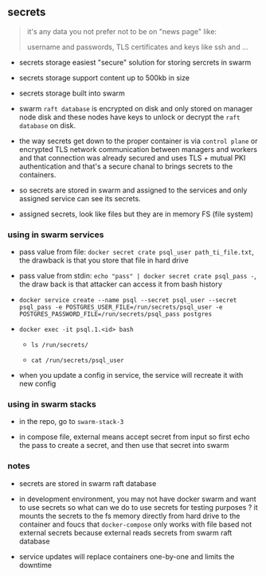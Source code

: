 ## secrets
> it's any data you not prefer not to be on "news page" like:
>
> username and passwords, TLS certificates and keys like ssh and ...

- secrets storage easiest "secure" solution for storing sercrets in swarm

- secrets storage support content up to 500kb in size

- secrets storage built into swarm

- swarm `raft database` is encrypted on disk and only stored on 
manager node disk and these nodes have keys to unlock or decrypt
the `raft database` on disk.

- the way secrets get down to the proper container is via `control plane`
or encrypted TLS network communication between managers and workers and
that connection was already secured and uses TLS + mutual PKI authentication
and that's a secure chanal to brings secrets to the containers.

- so secrets are stored in swarm and assigned to the services and only
assigned service can see its secrets.

- assigned secrets, look like files but they are in memory FS (file system)

### using in swarm services

- pass value from file: `docker secret crate psql_user path_ti_file.txt`,
the drawback is that you store that file in hard drive

- pass value from stdin: `echo "pass" | docker secret crate psql_pass -`,
the draw back is that attacker can access it from bash history

- `docker service create --name psql --secret psql_user --secret psql_pass -e POSTGRES_USER_FILE=/run/secrets/psql_user -e POSTGRES_PASSWORD_FILE=/run/secrets/psql_pass postgres`

- `docker exec -it psql.1.<id> bash`
    
    - `ls /run/secrets/`

    - `cat /run/secrets/psql_user`

- when you update a config in service, the service will recreate it with new config

### using in swarm stacks

- in the repo, go to `swarm-stack-3`

- in compose file, external means accept secret from input so first 
echo the pass to create a secret, and then use that secret into swarm

### notes

- secrets are stored in swarm raft database

- in development environment, you may not have docker swarm and want to
use secrets so what can we do to use secrets for testing purposes ?
it mounts the secrets to the fs memory directly from hard drive to the container
and foucs that `docker-compose` only works with file based not external secrets
because external reads secrets from swarm raft database

- service updates will replace containers one-by-one and limits the downtime
